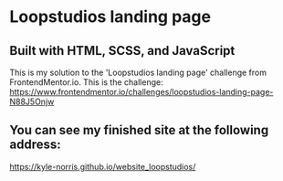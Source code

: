 # Loopstudios landing page
## Built with HTML, SCSS, and JavaScript
This is my solution to the 'Loopstudios landing page' challenge from FrontendMentor.io.
This is the challenge: https://www.frontendmentor.io/challenges/loopstudios-landing-page-N88J5Onjw

## You can see my finished site at the following address:
https://kyle-norris.github.io/website_loopstudios/
